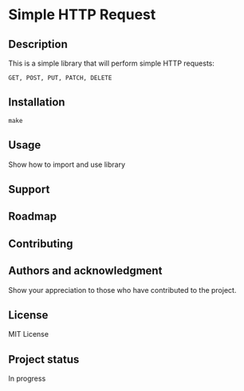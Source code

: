 # Simple HTTP Request

## Description
This is a simple library that will perform simple HTTP requests:

```
GET, POST, PUT, PATCH, DELETE
```

## Installation
```
make
```

## Usage
Show how to import and use library

## Support

## Roadmap

## Contributing

## Authors and acknowledgment
Show your appreciation to those who have contributed to the project.

## License
MIT License

## Project status
In progress
